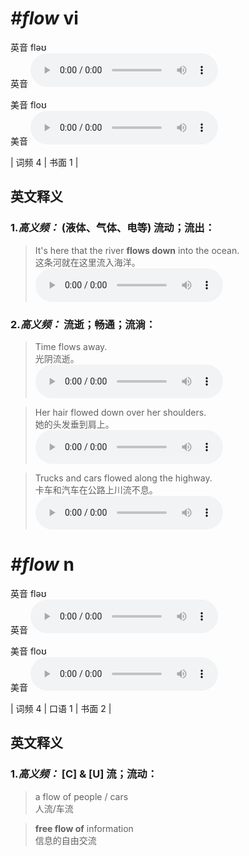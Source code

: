 # ***\#flow*** vi
英音 fləʊ  
英音
<audio src="./media/flow-B.aac" controls="controls"></audio>

美音 floʊ  
美音
<audio src="./media/flow.aac" controls="controls"></audio>



| 词频 4 | 书面 1 |  

英文释义
---
### 1.*高义频：* **(液体、气体、电等) 流动；流出：**  

 > It's here that the river **flows down** into the ocean.  
 > 这条河就在这里流入海洋。    
<audio src="./media/It’s here that the 317补录_AAC.aac" controls="controls"></audio>

### 2.*高义频：* **流逝；畅通；流淌：**  

 > Time flows away.   
 > 光阴流逝。    
<audio src="./media/flow-2.aac" controls="controls"></audio>

 > Her hair flowed down over her shoulders.  
 > 她的头发垂到肩上。    
<audio src="./media/flow-3.aac" controls="controls"></audio>

 > Trucks and cars flowed along the highway.  
 > 卡车和汽车在公路上川流不息。    
<audio src="./media/flow-4.aac" controls="controls"></audio>


# ***\#flow*** n
英音 fləʊ  
英音
<audio src="./media/flow-B.aac" controls="controls"></audio>

美音 floʊ  
美音
<audio src="./media/flow.aac" controls="controls"></audio>



| 词频 4 | 口语 1 | 书面 2 |  

英文释义
---
### 1.*高义频：* **[C] & [U] 流；流动：**  

 > a flow of people / cars   
 > 人流/车流    

 > **free flow of** information  
 > 信息的自由交流    


